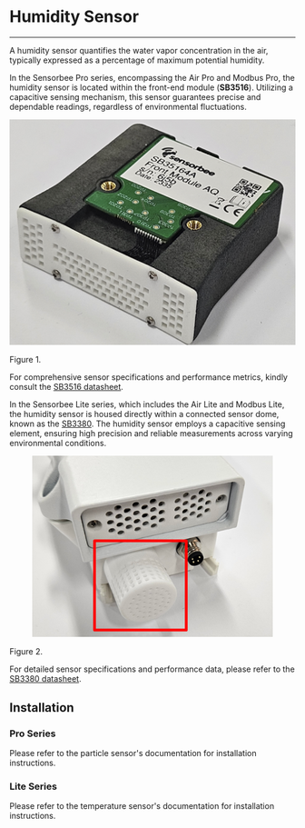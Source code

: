 # Humidity Sensor



***

A humidity sensor quantifies the water vapor concentration in the air, typically expressed as a percentage of maximum potential humidity.

In the Sensorbee Pro series, encompassing the Air Pro and Modbus Pro, the humidity sensor is located within the front-end module (**SB3516**). Utilizing a capacitive sensing mechanism, this sensor guarantees precise and dependable readings, regardless of environmental fluctuations.

![Figure 1.](../../.gitbook/assets/Untitled.png)

Figure 1.

For comprehensive sensor specifications and performance metrics, kindly consult the [SB3516 datasheet](https://www.notion.so/Datasheets-fd72e01b8f664506a6c6943291b0e92b?pvs=21).

In the Sensorbee Lite series, which includes the Air Lite and Modbus Lite, the humidity sensor is housed directly within a connected sensor dome, known as the [SB3380](https://www.notion.so/Parts-of-Sensorbee-Air-Lite-376698053607496d8e131c8c4abc31e4?pvs=21). The humidity sensor employs a capacitive sensing element, ensuring high precision and reliable measurements across varying environmental conditions.

<figure><img src="../../.gitbook/assets/image (44).png" alt=""><figcaption></figcaption></figure>

Figure 2.

For detailed sensor specifications and performance data, please refer to the [SB3380 datasheet](https://www.notion.so/Datasheets-fd72e01b8f664506a6c6943291b0e92b?pvs=21).

## Installation

### Pro Series

Please refer to the particle sensor's documentation for installation instructions.

### Lite Series

Please refer to the temperature sensor's documentation for installation instructions.
